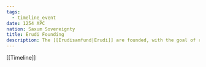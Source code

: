 ```yaml
---
tags:
  - timeline_event
date: 1254 APC
nation: Saxum Sovereignty
title: Erudi Founding
description: The [[Erudisamfund|Erudi]] are founded, with the goal of researching the properties of minerals found below [[Fjellfot, City of Rock]]
---
```

[[Timeline]]